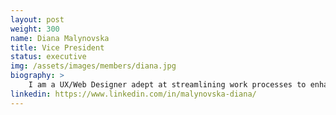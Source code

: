 ```yaml
---
layout: post
weight: 300
name: Diana Malynovska
title: Vice President
status: executive 
img: /assets/images/members/diana.jpg
biography: >
    I am a UX/Web Designer adept at streamlining work processes to enhance user experiences and deliver captivating, user-friendly products that are engaging and intuitive to use. I am passionate about fostering meaningful connections between science and business students, recognizing the potential that collaboration between these disciplines holds for driving innovation and translating scientific discoveries into impactful ventures.
linkedin: https://www.linkedin.com/in/malynovska-diana/
---
```


